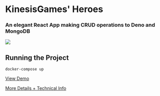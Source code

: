 # KinesisGames' Heroes

### An elegant React App making CRUD operations to Deno and MongoDB

![](https://backend.kinesis.games/961ef220-f5ce-11ea-9fad-fb9645704b0b-Screenshot%20from%202020-09-13%2018-36-32.png)

## Running the Project

```
docker-compose up
```

[View Demo](https://heroes.kinesis.games/)

[More Details + Technical Info](https://heroes.kinesis.games/#/about)
